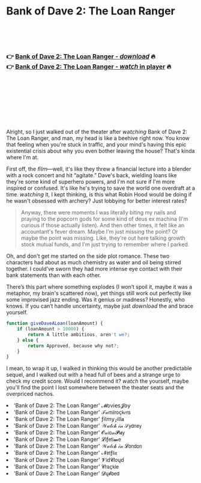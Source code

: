 <h1>Bank of Dave 2: The Loan Ranger</h1>

<br><br><br>

<h3>👉 <a href="https://Shawns-osunelok1980.github.io/rcwlppwsww/">Bank of Dave 2: The Loan Ranger - 𝘥𝘰𝘸𝘯𝘭𝘰𝘢𝘥</a> 🔥<br>
👉 <a href="https://Shawns-osunelok1980.github.io/rcwlppwsww/">Bank of Dave 2: The Loan Ranger - 𝘸𝘢𝘵𝘤𝘩 in player</a> 🔥
</h3>



<br><br><br><br><br><br><br>


Alright, so I just walked out of the theater after 𝘸𝘢𝘵𝘤𝘩𝘪𝘯𝘨 Bank of Dave 2: The Loan Ranger, and man, my head is like a beehive right now. You know that feeling when you're stuck in traffic, and your mind's having this epic existential crisis about why you even bother leaving the house? That's kinda where I'm at.

First off, the 𝘧𝘪𝘭𝘮—well, it's like they threw a financial lecture into a blender with a rock concert and hit “agitate.” Dave's back, wielding loans like they're some kind of superhero powers, and I'm not sure if I'm more inspired or confused. It's like he's trying to save the world one overdraft at a time. 𝘸𝘢𝘵𝘤𝘩𝘪𝘯𝘨 it, I kept thinking, is this what Robin Hood would be doing if he wasn't obsessed with archery? Just lobbying for better interest rates?

> Anyway, there were moments I was literally biting my nails and praying to the popcorn gods for some kind of deus ex machina (I'm curious if those actually listen). And then other times, it felt like an accountant's fever dream. Maybe I'm just missing the point? Or maybe the point was missing. Like, they're out here talking growth stock mutual funds, and I'm just trying to remember where I parked.

Oh, and don't get me started on the side plot romance. These two characters had about as much chemistry as water and oil being stirred together. I could've sworn they had more intense eye contact with their bank statements than with each other.

There’s this part where something explodes (I won’t spoil it, maybe it was a metaphor, my brain's scattered now), yet things still work out perfectly like some improvised jazz ending. Was it genius or madness? Honestly, who knows. If you can’t handle uncertainty, maybe just 𝘥𝘰𝘸𝘯𝘭𝘰𝘢𝘥 the   and brace yourself.

```javascript
function giveDaveALoan(loanAmount) {
    if (loanAmount > 10000) {
        return A little ambitious, aren't we?;
    } else {
        return Approved, because why not?;
    }
}
```

I mean, to wrap it up, I walked in thinking this would be another predictable sequel, and I walked out with a head full of bees and a strange urge to check my credit score. Would I recommend it? 𝘸𝘢𝘵𝘤𝘩 the   yourself, maybe you'll find the point I lost somewhere between the theater seats and the overpriced nachos.

<li>'Bank of Dave 2: The Loan Ranger' 𝓜𝗈ν𝗂𝖾𝗌𝓙𝗈𝗒</li>
<li>'Bank of Dave 2: The Loan Ranger' 𝒯𝒶𝗆𝗂𝗅𝗋𝗈ç𝗄𝑒𝗋𝗌</li>
<li>'Bank of Dave 2: The Loan Ranger' ƒ𝗂𝗅𝗆𝗒𝓏𝗂𝗅𝗅𝖆</li>
<li>'Bank of Dave 2: The Loan Ranger' 𝒲𝒶𝓉𝒸𝒽 𝒾𝓃 𝒮𝗒𝖽𝗇𝖾𝗒</li>
<li>'Bank of Dave 2: The Loan Ranger' 𝓞𝓃𝗂𝗈𝓃𝓟𝗅𝖆𝗒</li>
<li>'Bank of Dave 2: The Loan Ranger' 𝓛𝗂ƒ𝖾𝗍𝗂𝓶𝖾</li>
<li>'Bank of Dave 2: The Loan Ranger' 𝒲𝒶𝓉𝒸𝒽 𝒾𝓃 𝓛𝗈𝗇𝖽𝗈𝗇</li>
<li>'Bank of Dave 2: The Loan Ranger' 𝓝𝖾𝗍ƒ𝗅𝗂𝗑</li>
<li>'Bank of Dave 2: The Loan Ranger' 𝓥𝗂ԁ𝓒𝗅𝗈ųԁ</li>
<li>'Bank of Dave 2: The Loan Ranger' 𝓒𝗋𝖺ç𝗄𝗅𝖾</li>
<li>'Bank of Dave 2: The Loan Ranger' 𝓓ų𝓫𝖻𝖾𝖽</li>
